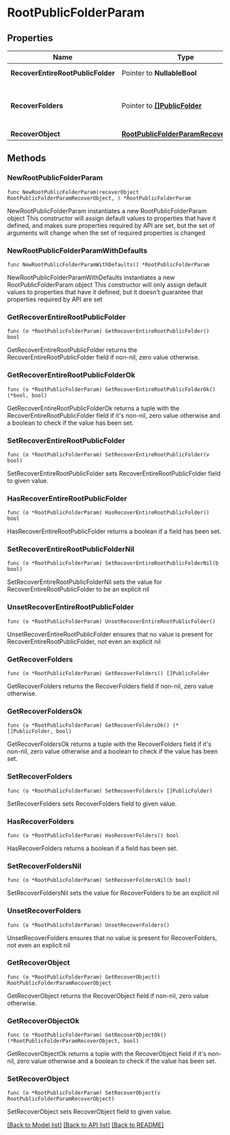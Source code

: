 # RootPublicFolderParam

## Properties

Name | Type | Description | Notes
------------ | ------------- | ------------- | -------------
**RecoverEntireRootPublicFolder** | Pointer to **NullableBool** | Specifies whether to recover the whole RootPublicFolder. | [optional] 
**RecoverFolders** | Pointer to [**[]PublicFolder**](PublicFolder.md) | Specifies a list of Public Folders to recover. This field is applicable only if &#39;recoverEntireRootPublicFolder&#39; is false. | [optional] 
**RecoverObject** | [**RootPublicFolderParamRecoverObject**](RootPublicFolderParamRecoverObject.md) |  | 

## Methods

### NewRootPublicFolderParam

`func NewRootPublicFolderParam(recoverObject RootPublicFolderParamRecoverObject, ) *RootPublicFolderParam`

NewRootPublicFolderParam instantiates a new RootPublicFolderParam object
This constructor will assign default values to properties that have it defined,
and makes sure properties required by API are set, but the set of arguments
will change when the set of required properties is changed

### NewRootPublicFolderParamWithDefaults

`func NewRootPublicFolderParamWithDefaults() *RootPublicFolderParam`

NewRootPublicFolderParamWithDefaults instantiates a new RootPublicFolderParam object
This constructor will only assign default values to properties that have it defined,
but it doesn't guarantee that properties required by API are set

### GetRecoverEntireRootPublicFolder

`func (o *RootPublicFolderParam) GetRecoverEntireRootPublicFolder() bool`

GetRecoverEntireRootPublicFolder returns the RecoverEntireRootPublicFolder field if non-nil, zero value otherwise.

### GetRecoverEntireRootPublicFolderOk

`func (o *RootPublicFolderParam) GetRecoverEntireRootPublicFolderOk() (*bool, bool)`

GetRecoverEntireRootPublicFolderOk returns a tuple with the RecoverEntireRootPublicFolder field if it's non-nil, zero value otherwise
and a boolean to check if the value has been set.

### SetRecoverEntireRootPublicFolder

`func (o *RootPublicFolderParam) SetRecoverEntireRootPublicFolder(v bool)`

SetRecoverEntireRootPublicFolder sets RecoverEntireRootPublicFolder field to given value.

### HasRecoverEntireRootPublicFolder

`func (o *RootPublicFolderParam) HasRecoverEntireRootPublicFolder() bool`

HasRecoverEntireRootPublicFolder returns a boolean if a field has been set.

### SetRecoverEntireRootPublicFolderNil

`func (o *RootPublicFolderParam) SetRecoverEntireRootPublicFolderNil(b bool)`

 SetRecoverEntireRootPublicFolderNil sets the value for RecoverEntireRootPublicFolder to be an explicit nil

### UnsetRecoverEntireRootPublicFolder
`func (o *RootPublicFolderParam) UnsetRecoverEntireRootPublicFolder()`

UnsetRecoverEntireRootPublicFolder ensures that no value is present for RecoverEntireRootPublicFolder, not even an explicit nil
### GetRecoverFolders

`func (o *RootPublicFolderParam) GetRecoverFolders() []PublicFolder`

GetRecoverFolders returns the RecoverFolders field if non-nil, zero value otherwise.

### GetRecoverFoldersOk

`func (o *RootPublicFolderParam) GetRecoverFoldersOk() (*[]PublicFolder, bool)`

GetRecoverFoldersOk returns a tuple with the RecoverFolders field if it's non-nil, zero value otherwise
and a boolean to check if the value has been set.

### SetRecoverFolders

`func (o *RootPublicFolderParam) SetRecoverFolders(v []PublicFolder)`

SetRecoverFolders sets RecoverFolders field to given value.

### HasRecoverFolders

`func (o *RootPublicFolderParam) HasRecoverFolders() bool`

HasRecoverFolders returns a boolean if a field has been set.

### SetRecoverFoldersNil

`func (o *RootPublicFolderParam) SetRecoverFoldersNil(b bool)`

 SetRecoverFoldersNil sets the value for RecoverFolders to be an explicit nil

### UnsetRecoverFolders
`func (o *RootPublicFolderParam) UnsetRecoverFolders()`

UnsetRecoverFolders ensures that no value is present for RecoverFolders, not even an explicit nil
### GetRecoverObject

`func (o *RootPublicFolderParam) GetRecoverObject() RootPublicFolderParamRecoverObject`

GetRecoverObject returns the RecoverObject field if non-nil, zero value otherwise.

### GetRecoverObjectOk

`func (o *RootPublicFolderParam) GetRecoverObjectOk() (*RootPublicFolderParamRecoverObject, bool)`

GetRecoverObjectOk returns a tuple with the RecoverObject field if it's non-nil, zero value otherwise
and a boolean to check if the value has been set.

### SetRecoverObject

`func (o *RootPublicFolderParam) SetRecoverObject(v RootPublicFolderParamRecoverObject)`

SetRecoverObject sets RecoverObject field to given value.



[[Back to Model list]](../README.md#documentation-for-models) [[Back to API list]](../README.md#documentation-for-api-endpoints) [[Back to README]](../README.md)


